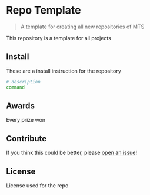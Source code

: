 # Repo Template

> A template for creating all new repositories of MTS

This repository is a template for all projects

## Install

These are a install instruction for the repository

```sh
# description
command
```

## Awards

Every prize won

## Contribute

If you think this could be better, please [open an issue](https://github.com/markers-tecnology-systems/template/issues)!

## License

License used for the repo
